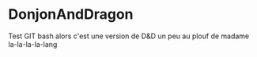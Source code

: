 # DonjonAndDragon
Test GIT bash
alors c'est une version de D&D un peu au plouf de madame la-la-la-la-lang
